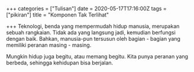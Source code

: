 +++
categories = ["Tulisan"]
date = 2020-05-17T17:16:00Z
tags = ["pikiran"]
title = "Komponen Tak Terlihat"

+++
Teknologi, benda yang mempermudah hidup manusia, merupakan sebuah rangkaian.<!--more--> Tidak ada yang langsung jadi, kemudian berfungsi dengan baik. Bahkan, manusia-pun tersusun oleh bagian - bagian yang memiliki peranan masing - masing.

Mungkin hidup juga begitu, atau memang begitu. Kita punya peranan yang berbeda, sehingga kehidupan bisa berjalan.